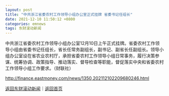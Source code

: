 ```yaml
---
layout: post
title: "中共浙江省委农村工作领导小组办公室正式挂牌 省委书记任组长"
date: 2021-12-10 11:50:12 +0800
categories: emnews
tags: 东财滚动新闻
---
```


中共浙江省委农村工作领导小组办公室12月10日上午正式挂牌。省委农村工作领导小组由省委书记任组长，省长任常务副组长，副书记、副省长任副组长。领导小组办公室设在省农业农村厅，承担省委农村工作领导小组日常事务，履行决策参谋、统筹协调、政策指导、推动落实、督导检查等职能，督促落实中央和省委农村工作领导小组工作要求。（财联社）

<http://finance.eastmoney.com/news/1350,202112102209680246.html>

[返回东财滚动新闻](//finews.withounder.com/emnews/)｜[返回首页](//finews.withounder.com/)